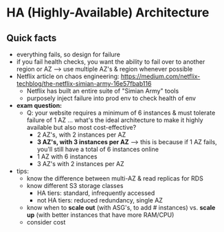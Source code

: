# HA (Highly-Available) Architecture

## Quick facts
- everything fails, so design for failure
- if you fail health checks, you want the ability to fail over to another region or AZ --> use multiple AZ's & region whenever possible
- Netflix article on chaos engineering: https://medium.com/netflix-techblog/the-netflix-simian-army-16e57fbab116
  - Netflix has built an entire suite of "Simian Army" tools
  - purposely inject failure into prod env to check health of env
- __exam question:__
  - Q: your website requires a minimum of 6 instances & must tolerate failure of 1 AZ ... what's the ideal architecture to make it highly available but also most cost-effective?
  	- 2 AZ's, with 2 instances per AZ
  	- __3 AZ's, with 3 instances per AZ__ --> this is because if 1 AZ fails, you'll still have a total of 6 instances online
  	- 1 AZ with 6 instances
  	- 3 AZ's with 2 instances per AZ
- tips:
  - know the difference between multi-AZ & read replicas for RDS
  - know different S3 storage classes
    - HA tiers: standard, infrequently accessed
    - not HA tiers: reduced redundancy, single AZ
  - know when to __scale out__ (with ASG's, to add # instances) vs. __scale up__ (with better instances that have more RAM/CPU)
  - consider cost
